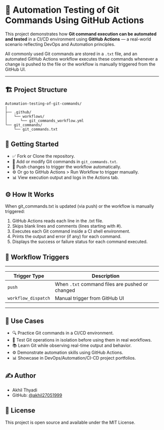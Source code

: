 # 🚀 Automation Testing of Git Commands Using GitHub Actions

This project demonstrates how **Git command execution can be automated and tested** in a CI/CD environment using **GitHub Actions** — a real-world scenario reflecting DevOps and Automation principles.

All commonly used Git commands are stored in a `.txt` file, and an automated GitHub Actions workflow executes these commands whenever a change is pushed to the file or the workflow is manually triggered from the GitHub UI.

---

## 🏗️ Project Structure
```
Automation-testing-of-git-commands/
|
├── .github/ 
│   └── workflows/ 
│      └── git_commands_workflow.yml
└── git_commands/ 
    └── git_commands.txt 
```

## 🏁 Getting Started

- ✅ Fork or Clone the repository.
- 📝 Add or modify Git commands in `git_commands.txt`.
- 🔀 Push changes to trigger the workflow automatically.
- ⚙️ Or go to GitHub Actions > Run Workflow to trigger manually.
- 📊 View execution output and logs in the Actions tab.
  
## ⚙️ How It Works

When git_commands.txt is updated (via push) or the workflow is manually triggered:
  1. GitHub Actions reads each line in the .txt file.
  2. Skips blank lines and comments (lines starting with #).
  3. Executes each Git command inside a CI shell environment.
  4. Prints the output and error (if any) for each command.
  5. Displays the success or failure status for each command executed.


## 🚦 Workflow Triggers

------------------------------------------------------------------------
| Trigger Type        | Description                                    |
|---------------------|------------------------------------------------|
| `push`              | When `.txt` command files are pushed or changed|
| `workflow_dispatch` | Manual trigger from GitHub UI                  |
------------------------------------------------------------------------

## 📌 Use Cases

- 🔍 Practice Git commands in a CI/CD environment.
- 🧪 Test Git operations in isolation before using them in real workflows.
- 📚 Learn Git while observing real-time output and behavior.
- ⚙️ Demonstrate automation skills using GitHub Actions.
- 📊 Showcase in DevOps/Automation/CI-CD project portfolios.

## ✍️ Author

- Akhil Thyadi
- GitHub: [@akhil27051999](https://github.com/akhil27051999)


## 📜 License

This project is open source and available under the MIT License.
